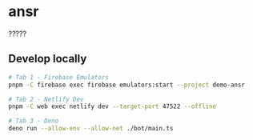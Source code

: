 # ansr
?????

## Develop locally

```sh
# Tab 1 - Firebase Emulators
pnpm -C firebase exec firebase emulators:start --project demo-ansr

# Tab 2 - Netlify Dev
pnpm -C web exec netlify dev --target-port 47522 --offline

# Tab 3 - Deno
deno run --allow-env --allow-net ./bot/main.ts
```
